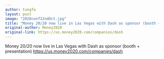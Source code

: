 ```yaml
---
author: tungfa
layout: post
image: "2020conf22ndOct.jpg"
title: "Money 20/20 now live in Las Vegas with Dash as sponsor (booth + presentation)"
original-author: Money2020
original-link: https://us.money2020.com/companies/dash
---
```


Money 20/20 now live in Las Vegas with Dash as sponsor (booth + presentation)
<https://us.money2020.com/companies/dash>
